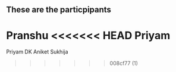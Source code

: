 ## These are the particpipants
Pranshu
<<<<<<< HEAD
Priyam
=======
Priyam
DK
Aniket Sukhija
>>>>>>> 008cf77 (1)
